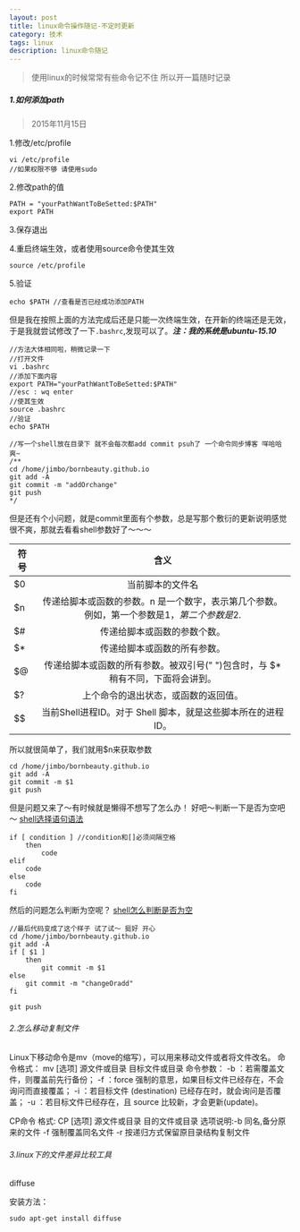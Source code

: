 ```yaml
---
layout: post
title: linux命令操作随记-不定时更新
category: 技术
tags: linux
description: linux命令随记
---
```


> 使用linux的时候常常有些命令记不住 所以开一篇随时记录

##### 1.如何添加path

>2015年11月15日

1.修改/etc/profile

	vi /etc/profile
	//如果权限不够 请使用sudo
    
2.修改path的值

	PATH = "yourPathWantToBeSetted:$PATH"
	export PATH
    
3.保存退出 

4.重启终端生效，或者使用source命令使其生效

	source /etc/profile

5.验证

	echo $PATH //查看是否已经成功添加PATH

但是我在按照上面的方法完成后还是只能一次终端生效，在开新的终端还是无效，于是我就尝试修改了一下`.bashrc`,发现可以了。***注：我的系统是ubuntu-15.10***

	//方法大体相同啦，稍微记录一下
	//打开文件
	vi .bashrc
	//添加下面内容
	export PATH="yourPathWantToBeSetted:$PATH"
	//esc : wq enter
	//使其生效
	source .bashrc
	//验证
	echo $PATH

	//写一个shell放在目录下 就不会每次都add commit psuh了 一个命令同步博客 咩哈哈 爽~
	/**
	cd /home/jimbo/bornbeauty.github.io
	git add -A
	git commit -m "addOrchange"
	git push
	*/

但是还有个小问题，就是commit里面有个参数，总是写那个敷衍的更新说明感觉很不爽，那就去看看shell参数好了～～～


| 符号 | 含义 |
| --------|:-------:|
|$0	|当前脚本的文件名|
|$n	|传递给脚本或函数的参数。n 是一个数字，表示第几个参数。例如，第一个参数是$1，第二个参数是$2.|
|$#	|传递给脚本或函数的参数个数。|
|$*	|传递给脚本或函数的所有参数。|
|$@	|传递给脚本或函数的所有参数。被双引号(" ")包含时，与 $* 稍有不同，下面将会讲到。|
|$?	|上个命令的退出状态，或函数的返回值。|
|$$	|当前Shell进程ID。对于 Shell 脚本，就是这些脚本所在的进程ID。|


所以就很简单了，我们就用$n来获取参数

	cd /home/jimbo/bornbeauty.github.io
	git add -A
	git commit -m $1
	git push

但是问题又来了～有时候就是懒得不想写了怎么办！
好吧～判断一下是否为空吧～
[shell选择语句语法](http://c.biancheng.net/cpp/view/7005.html)

	if [ condition ] //condition和[]必须间隔空格
    	then
        	code
    elif
    	code
    else
    	code
    fi
    
然后的问题怎么判断为空呢？
[shell怎么判断是否为空](http://w55554.blog.51cto.com/947626/1223870)

	//最后代码变成了这个样子 试了试～ 挺好 开心
	cd /home/jimbo/bornbeauty.github.io
	git add -A
	if [ $1 ]
		then
			git commit -m $1
	else
		git commit -m "changeOradd"
	fi

	git push
    
###### 2.怎么移动复制文件

Linux下移动命令是mv（move的缩写），可以用来移动文件或者将文件改名。
命令格式：
mv [选项] 源文件或目录 目标文件或目录
命令参数：
-b ：若需覆盖文件，则覆盖前先行备份；
-f ：force 强制的意思，如果目标文件已经存在，不会询问而直接覆盖；
-i ：若目标文件 (destination) 已经存在时，就会询问是否覆盖；
-u ：若目标文件已经存在，且 source 比较新，才会更新(update)。

CP命令
格式: CP [选项]  源文件或目录   目的文件或目录
选项说明:-b 同名,备分原来的文件
-f 强制覆盖同名文件
-r  按递归方式保留原目录结构复制文件


###### 3.linux下的文件差异比较工具

diffuse

安装方法：

	sudo apt-get install diffuse









